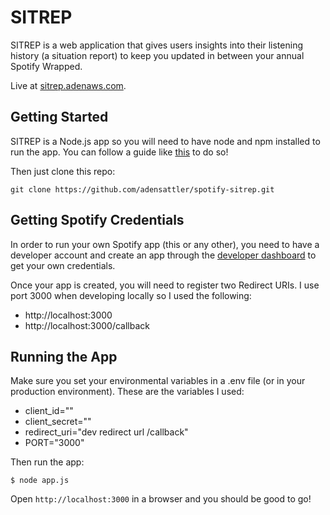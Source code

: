 # SITREP
SITREP is a web application that gives users insights into their listening history (a situation report) to keep you updated in between your annual Spotify Wrapped.

Live at [sitrep.adenaws.com](https://sitrep.adenaws.com/).

## Getting Started
SITREP is a Node.js app so you will need to have node and npm installed to run the app. You can follow a guide like [this](https://docs.npmjs.com/downloading-and-installing-node-js-and-npm) to do so!

Then just clone this repo:
```
git clone https://github.com/adensattler/spotify-sitrep.git
```

## Getting Spotify Credentials
In order to run your own Spotify app (this or any other), you need to have a developer account and create an app through the [developer dashboard](https://developer.spotify.com/dashboard) to get your own credentials.

Once your app is created, you will need to register two Redirect URIs. I use port 3000 when developing locally so I used the following:
- http://localhost:3000
- http://localhost:3000/callback

## Running the App
Make sure you set your environmental variables in a .env file (or in your production environment). These are the variables I used:
- client_id=""
- client_secret=""
- redirect_uri="dev redirect url /callback"
- PORT="3000"

Then run the app:

    $ node app.js

Open `http://localhost:3000` in a browser and you should be good to go!
